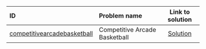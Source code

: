 | ID | Problem name | Link to solution |
|:---|:---|:---:|
| [competitivearcadebasketball](https://open.kattis.com/problems/competitivearcadebasketball) | Competitive Arcade Basketball | [Solution](https://github.com/versenyi98/kattis-solutions/tree/main/solutions/Competitive%20Arcade%20Basketball)|

